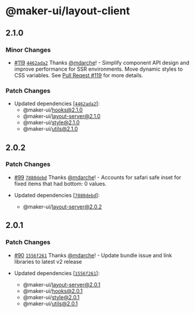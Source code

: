 # @maker-ui/layout-client

## 2.1.0

### Minor Changes

- [#119](https://github.com/mdarche/maker-ui/pull/119) [`4462ada2`](https://github.com/mdarche/maker-ui/commit/4462ada255636e1e06197ea31ed3a3556d0c9d67) Thanks [@mdarche](https://github.com/mdarche)! - Simplify component API design and improve performance for SSR environments. Move dynamic styles to CSS variables. See [Pull Reqest #119](https://github.com/mdarche/maker-ui/pull/119) for more details.

### Patch Changes

- Updated dependencies [[`4462ada2`](https://github.com/mdarche/maker-ui/commit/4462ada255636e1e06197ea31ed3a3556d0c9d67)]:
  - @maker-ui/hooks@2.1.0
  - @maker-ui/layout-server@2.1.0
  - @maker-ui/style@2.1.0
  - @maker-ui/utils@2.1.0

## 2.0.2

### Patch Changes

- [#99](https://github.com/mdarche/maker-ui/pull/99) [`7880debd`](https://github.com/mdarche/maker-ui/commit/7880debdec34bf350bc397cd3e14863f0da896a5) Thanks [@mdarche](https://github.com/mdarche)! - Accounts for safari safe inset for fixed items that had bottom: 0 values.

- Updated dependencies [[`7880debd`](https://github.com/mdarche/maker-ui/commit/7880debdec34bf350bc397cd3e14863f0da896a5)]:
  - @maker-ui/layout-server@2.0.2

## 2.0.1

### Patch Changes

- [#90](https://github.com/mdarche/maker-ui/pull/90) [`1556f261`](https://github.com/mdarche/maker-ui/commit/1556f261c86559e9d4b64e33984b09d824c00656) Thanks [@mdarche](https://github.com/mdarche)! - Update bundle issue and link libraries to latest v2 release

- Updated dependencies [[`1556f261`](https://github.com/mdarche/maker-ui/commit/1556f261c86559e9d4b64e33984b09d824c00656)]:
  - @maker-ui/layout-server@2.0.1
  - @maker-ui/hooks@2.0.1
  - @maker-ui/style@2.0.1
  - @maker-ui/utils@2.0.1
